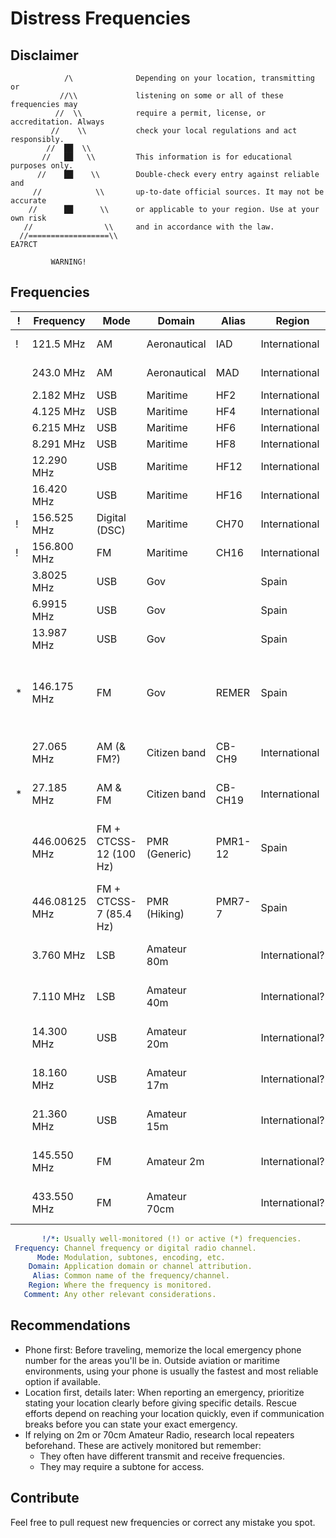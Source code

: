 # Distress Frequencies

## Disclaimer

```
            /\              Depending on your location, transmitting or
           //\\             listening on some or all of these frequencies may
          //  \\            require a permit, license, or accreditation. Always
         //    \\           check your local regulations and act responsibly.
        //  ██  \\
       //   ██   \\         This information is for educational purposes only.
      //    ██    \\        Double-check every entry against reliable and
     //            \\       up-to-date official sources. It may not be accurate
    //      ██      \\      or applicable to your region. Use at your own risk
   //                \\     and in accordance with the law.
  //==================\\                                                 EA7RCT

         WARNING!
```

## Frequencies

| ! | Frequency     | Mode                   | Domain       | Alias   | Region         | Comment   |
| - | ------------- | ---------------------- | ------------ | ------- | -------------- | --------- |
| ! | 121.5 MHz     | AM                     | Aeronautical | IAD     | International  | International Air Distress |
|   | 243.0 MHz     | AM                     | Aeronautical | MAD     | International  | Military Air Distress |
|   | 2.182 MHz     | USB                    | Maritime     | HF2     | International  |           |
|   | 4.125 MHz     | USB                    | Maritime     | HF4     | International  |           |
|   | 6.215 MHz     | USB                    | Maritime     | HF6     | International  |           |
|   | 8.291 MHz     | USB                    | Maritime     | HF8     | International  |           |
|   | 12.290 MHz    | USB                    | Maritime     | HF12    | International  |           |
|   | 16.420 MHz    | USB                    | Maritime     | HF16    | International  |           |
| ! | 156.525 MHz   | Digital (DSC)          | Maritime     | CH70    | International  |           |
| ! | 156.800 MHz   | FM                     | Maritime     | CH16    | International  |           |
|   | 3.8025 MHz    | USB                    | Gov          |         | Spain          | Protección Civil 80m |
|   | 6.9915 MHz    | USB                    | Gov          |         | Spain          | Protección Civil 40m |
|   | 13.987 MHz    | USB                    | Gov          |         | Spain          | Protección Civil 20m |
| * | 146.175 MHz   | FM                     | Gov          | REMER   | Spain          | Red de Radio Emergencias del Ministerio del Interior + Protección Civil |
|   | 27.065 MHz    | AM (& FM?)             | Citizen band | CB-CH9  | International  | Not exlcusive, only recommended |
| * | 27.185 MHz    | AM & FM                | Citizen band | CB-CH19 | International  | Road and trucker channel |
|   | 446.00625 MHz | FM + CTCSS-12 (100 Hz) | PMR (Generic)| PMR1-12 | Spain          | 1-12 = 112 = Spanish emergency phone number |
|   | 446.08125 MHz | FM + CTCSS-7 (85.4 Hz) | PMR (Hiking) | PMR7-7  | Spain          |  |
|   | 3.760 MHz     | LSB                    | Amateur 80m  |         | International? | Not exclusive, only recommended |
|   | 7.110 MHz     | LSB                    | Amateur 40m  |         | International? | Not exclusive, only recommended |
|   | 14.300 MHz    | USB                    | Amateur 20m  |         | International? | Not exclusive, only recommended |
|   | 18.160 MHz    | USB                    | Amateur 17m  |         | International? | Not exclusive, only recommended |
|   | 21.360 MHz    | USB                    | Amateur 15m  |         | International? | Not exclusive, only recommended |
|   | 145.550 MHz   | FM                     | Amateur 2m   |         | International? | Not exclusive, only recommended |
|   | 433.550 MHz   | FM                     | Amateur 70cm |         | International? | Not exclusive, only recommended |


``` yaml
       !/*: Usually well-monitored (!) or active (*) frequencies.
 Frequency: Channel frequency or digital radio channel.
      Mode: Modulation, subtones, encoding, etc.
    Domain: Application domain or channel attribution.
     Alias: Common name of the frequency/channel.
    Region: Where the frequency is monitored.
   Comment: Any other relevant considerations.
```

## Recommendations

- Phone first: Before traveling, memorize the local emergency phone number for
  the areas you'll be in. Outside aviation or maritime environments, using your
  phone is usually the fastest and most reliable option if available.
- Location first, details later: When reporting an emergency, prioritize stating
  your location clearly before giving specific details. Rescue efforts depend on
  reaching your location quickly, even if communication breaks before you can
  state your exact emergency.
- If relying on 2m or 70cm Amateur Radio, research local repeaters beforehand.
  These are actively monitored but remember:
    - They often have different transmit and receive frequencies.
    - They may require a subtone for access.

## Contribute

Feel free to pull request new frequencies or correct any mistake you spot.

